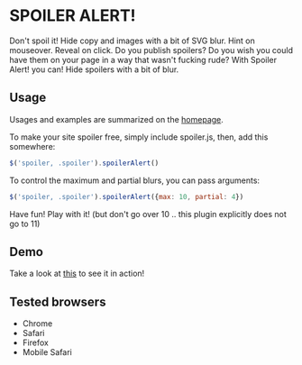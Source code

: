 # SPOILER ALERT!

Don't spoil it! Hide copy and images with a bit of SVG blur. Hint on mouseover. Reveal on click.
Do you publish spoilers? Do you wish you could have them on your page in a way that wasn't fucking rude? With Spoiler Alert! you can! Hide spoilers with a bit of blur.

## Usage

Usages and examples are summarized on the [homepage](http://plainspace.github.com/spoiler-alert/).

To make your site spoiler free, simply include spoiler.js, then, add this somewhere:

```javascript
$('spoiler, .spoiler').spoilerAlert()
```

To control the maximum and partial blurs, you can pass arguments:

```javascript
$('spoiler, .spoiler').spoilerAlert({max: 10, partial: 4})
```

Have fun! Play with it! (but don't go over 10 .. this plugin explicitly does not go to 11)

## Demo

Take a look at [this](http://htmlpreview.github.com/?https://github.com/plainspace/spoiler-alert/blob/master/test.html) to see it in action!

## Tested browsers

* Chrome
* Safari
* Firefox
* Mobile Safari
